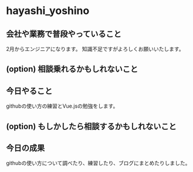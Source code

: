 # hayashi_yoshino

## 会社や業務で普段やっていること
2月からエンジニアになります。
知識不足ですがよろしくお願いいたします。

## (option) 相談乗れるかもしれないこと


## 今日やること
githubの使い方の練習とVue.jsの勉強をします。

## (option) もしかしたら相談するかもしれないこと


## 今日の成果
githubの使い方について調べたり、練習したり、ブログにまとめたりしました。
